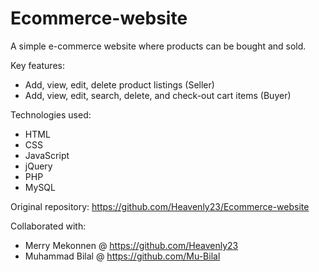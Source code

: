 # Ecommerce-website

A simple e-commerce website where products can be bought and sold.

Key features:

* Add, view, edit, delete product listings (Seller)
* Add, view, edit, search, delete, and check-out cart items (Buyer)

Technologies used:
* HTML
* CSS
* JavaScript
* jQuery
* PHP
* MySQL

Original repository:
https://github.com/Heavenly23/Ecommerce-website

Collaborated with:
* Merry Mekonnen @ https://github.com/Heavenly23
* Muhammad Bilal @ https://github.com/Mu-Bilal
